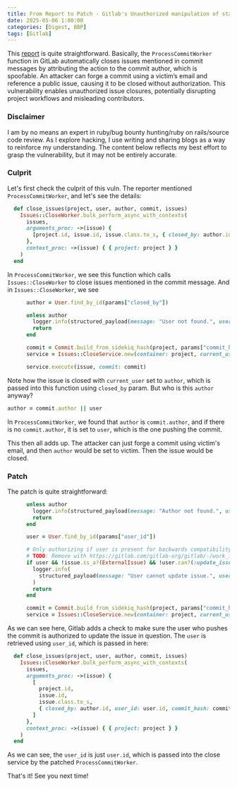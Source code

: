 ```yaml
---
title: From Report to Patch - Gitlab's Unauthorized manipulation of status of issues in public projects
date: 2025-05-06 1:00:00
categories: [Digest, BBP]
tags: [Gitlab]
---
```


This [report](https://gitlab.com/gitlab-org/gitlab/-/issues/508742) is quite straightforward. Basically, the `ProcessCommitWorker` function in GitLab automatically closes issues mentioned in commit messages by attributing the action to the commit author, which is spoofable. An attacker can forge a commit using a victim’s email and reference a public issue, causing it to be closed without authorization. This vulnerability enables unauthorized issue closures, potentially disrupting project workflows and misleading contributors.

### Disclaimer

I am by no means an expert in ruby/bug bounty hunting/ruby on rails/source code review. As I explore hacking, I use writing and sharing blogs as a way to reinforce my understanding. The content below reflects my best effort to grasp the vulnerability, but it may not be entirely accurate.

### Culprit

Let's first check the culprit of this vuln. The reporter mentioned `ProcessCommitWorker`, and let's see the details:
```ruby
  def close_issues(project, user, author, commit, issues)
    Issues::CloseWorker.bulk_perform_async_with_contexts(
      issues,
      arguments_proc: ->(issue) {
        [project.id, issue.id, issue.class.to_s, { closed_by: author.id, commit_hash: commit.to_hash }]
      },
      context_proc: ->(issue) { { project: project } }
    )
  end
```
In `ProcessCommitWorker`, we see this function which calls `Issues::CloseWorker` to close issues mentioned in the commit message. And in `Issues::CloseWorker`, we see
```ruby
      author = User.find_by_id(params["closed_by"])

      unless author
        logger.info(structured_payload(message: "User not found.", user_id: params["closed_by"]))
        return
      end

      commit = Commit.build_from_sidekiq_hash(project, params["commit_hash"])
      service = Issues::CloseService.new(container: project, current_user: author)

      service.execute(issue, commit: commit)
```

Note how the issue is closed with `current_user` set to `author`, which is passed into this function using `closed_by` param. But who is this `author` anyway?
```ruby
author = commit.author || user
```
In `ProcessCommitWorker`, we found that `author` is `commit.author`, and if there is no `commit.author`, it is set to `user`, which is the one pushing the commit.

This then all adds up. The attacker can just forge a commit using victim's email, and then `author` would be set to victim. Then the issue would be closed.

### Patch

The patch is quite straightforward:
```ruby
      unless author
        logger.info(structured_payload(message: "Author not found.", user_id: params["closed_by"]))
        return
      end

      user = User.find_by_id(params["user_id"])

      # Only authorizing if user is present for backwards compatibility.
      # TODO: Remove with https://gitlab.com/gitlab-org/gitlab/-/work_items/509422
      if user && !issue.is_a?(ExternalIssue) && !user.can?(:update_issue, issue)
        logger.info(
          structured_payload(message: "User cannot update issue.", user_id: params["user_id"], issue_id: issue_id)
        )
        return
      end

      commit = Commit.build_from_sidekiq_hash(project, params["commit_hash"])
      service = Issues::CloseService.new(container: project, current_user: author)

```

As we can see here, Gitlab adds a check to make sure the user who pushes the commit is authorized to update the issue in question. The `user` is retrieved using `user_id`, which is passed in here:
```ruby
  def close_issues(project, user, author, commit, issues)
    Issues::CloseWorker.bulk_perform_async_with_contexts(
      issues,
      arguments_proc: ->(issue) {
        [
          project.id,
          issue.id,
          issue.class.to_s,
          { closed_by: author.id, user_id: user.id, commit_hash: commit.to_hash }
        ]
      },
      context_proc: ->(issue) { { project: project } }
    )
  end
```

As we can see, the `user_id` is just `user.id`, which is passed into the close service by the patched `ProcessCommitWorker`.

That's it! See you next time!
